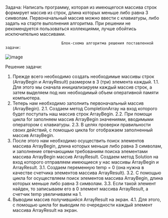 Задача: Написать программу, которая из имеющегося массива строк формирует массив из строк, длина которых меньше либо равна 3 символам. Первоначальный массив можно ввести с клавиатуры, либо задать на старте выполнения алгоритма. При решении не рекомендуется пользоваться коллекциями, лучше обойтись исключительно массивами.


                             Блок-схема алгоритма решения поставленной задачи:
![image](https://user-images.githubusercontent.com/108575255/189284339-d2854242-6da4-459e-b162-2349ec5bca37.png)


Решение задачи:
1. Прежде всего необходимо создать необходимые массивы строк (ArrayBegin и ArrayResult) размером в 3 (три) элемента каждый.
1.1. Для этого мы сначала инициализируем каждый массив строк, а затем выделяем под них необходимый объем оперативной памяти компьютера.
2. Теперь нам необходимо заполнить первоначальный массив (ArrayBegin).
2.1. Создаем метод CompletionArray на вход которого будет поступать наш массив строк ArrayBegin.
2.2. При помощи цикла for заполняем массив ArrayBegin значениями, вводимыми оператором с клавиатуры.
2.3. В целях проверки правильности своих действий, с помощью цикла for отображаем заполненный массив ArrayBegin.
3. После этого нам необходимо осуществить поиск элементов массива ArrayBegin, длина которых меньше либо равна 3 символам, и заполнение отвечающими требованиям поиска элементами массива ArrayBegin  массив ArrayResult. Создаем метод Solution на вход которого отправляем имеющиеся у нас массивы ArrayBegin и ArrayResult.
3.1. Создаем переменную temp = 0 (она нужна в качестве счетчика элементов массива ArrayResult).
3.2. С помощью цикла for осуществляем поиск элементов массива ArrayBegin, длина которых меньше либо равна 3 символам.
3.3. Если такой элемент найден, то записываем его в 0 элемент массива ArrayResult, а счетчик temp увеличиваем на 1.
4. Выводим массив получившийся ArrayResult на экран.
4.1. Для этого, с помощью цикла for выводим по очередности каждый элемент массива ArrayResult на экран.
